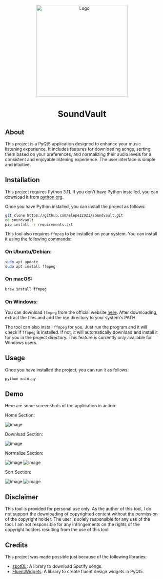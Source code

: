 <div align="center">
  <img src="resource/logo.png" alt="Logo" width="300">
  <h1>SoundVault</h1>
</div>

## About

This project is a PyQt5 application designed to enhance your music listening experience. It includes features for downloading songs, sorting them based on your preferences, and normalizing their audio levels for a consistent and enjoyable listening experience. The user interface is simple and intuitive.

## Installation

This project requires Python 3.11. If you don't have Python installed, you can download it from [python.org](https://www.python.org/downloads/).

Once you have Python installed, you can install the project as follows:

```bash
git clone https://github.com/elopez2021/soundvault.git
cd soundvault
pip install -r requirements.txt
```

This tool also requires `ffmpeg` to be installed on your system. You can install it using the following commands:

### On Ubuntu/Debian:

```bash
sudo apt update
sudo apt install ffmpeg
```

### On macOS:
```bash
brew install ffmpeg
```

### On Windows:

You can download `ffmpeg` from the official website [here](https://ffmpeg.org/download.html). After downloading, extract the files and add the `bin` directory to your system's PATH.

The tool can also install `ffmpeg` for you. Just run the program and it will check if `ffmpeg` is installed. If not, it will automatically download and install it for you in the project directory. This feature is currently only available for Windows users.


## Usage

Once you have installed the project, you can run it as follows:

```bash
python main.py
```

## Demo

Here are some screenshots of the application in action:

Home Section:

![image](demo/home.png)

Download Section:

![image](demo/download.png)

Normalize Section:

![image](demo/normalize.png)
![image](demo/normalizing.png)

Sort Section:

![image](demo/sort.png)
![image](demo/sorting.png)

## Disclaimer

This tool is provided for personal use only. As the author of this tool, I do not support the downloading of copyrighted content without the permission of the copyright holder. The user is solely responsible for any use of the tool. I am not responsible for any infringements on the rights of the copyright holders resulting from the use of this tool.

## Credits

This project was made possible just because of the following libraries:

- [spotDL](https://github.com/spotDL/spotify-downloader): A library to download Spotify songs.
- [FluentWidgets](https://github.com/zhiyiYo/PyQt-Fluent-Widgets.git): A library to create fluent design widgets in PyQt5.
